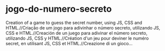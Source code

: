 # jogo-do-numero-secreto
Creation of a game to guess the secret number, using JS, CSS and HTML.//Criação de um jogo para adivinhar o número secreto, utilizando JS, CSS e HTML.//Creación de un juego para adivinar el número secreto, utilizando JS, CSS y HTML.//Création d'un jeu pour deviner le numéro secret, en utilisant JS, CSS et HTML.//Creazione di un gioco...
